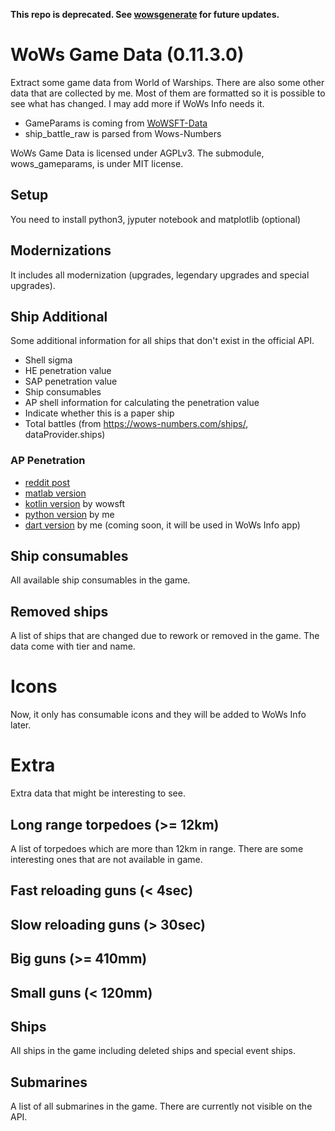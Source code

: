 **This repo is deprecated. See [wowsgenerate](https://github.com/wowsinfo/wowsgenerate) for future updates.**

# WoWs Game Data (0.11.3.0)

Extract some game data from World of Warships. There are also some other data that are collected by me. Most of them are formatted so it is possible to see what has changed. I may add more if WoWs Info needs it.

- GameParams is coming from [WoWSFT-Data](https://github.com/EdibleBug/WoWSFT-Kotlin/tree/master/WoWSFT-Data/src/main/resources/json/live)
- ship_battle_raw is parsed from Wows-Numbers

WoWs Game Data is licensed under AGPLv3. The submodule, wows_gameparams, is under MIT license.

## Setup

You need to install python3, jyputer notebook and matplotlib (optional)

## Modernizations

It includes all modernization (upgrades, legendary upgrades and special upgrades).

## Ship Additional

Some additional information for all ships that don't exist in the official API.

- Shell sigma
- HE penetration value
- SAP penetration value
- Ship consumables
- AP shell information for calculating the penetration value
- Indicate whether this is a paper ship
- Total battles (from https://wows-numbers.com/ships/, dataProvider.ships)

### AP Penetration

- [reddit post](https://www.reddit.com/r/WorldOfWarships/comments/560yg2/wows_ballistic_model_penetration/)
- [matlab version](https://pastebin.com/1NEwkf7R)
- [kotlin version](https://github.com/EdibleBug/WoWSFT-Kotlin/blob/5d4ce2d4ffb722c010b265ce3c39417eddd009c7/WoWSFT-Data/src/main/kotlin/WoWSFT/utils/PenetrationUtils.kt) by wowsft
- [python version](https://github.com/HenryQuan/WoWs-Game-Data/blob/master/ap_pen.py) by me
- [dart version]() by me (coming soon, it will be used in WoWs Info app)

## Ship consumables

All available ship consumables in the game.

## Removed ships

A list of ships that are changed due to rework or removed in the game. The data come with tier and name.

# Icons

Now, it only has consumable icons and they will be added to WoWs Info later.

# Extra

Extra data that might be interesting to see.

## Long range torpedoes (>= 12km)

A list of torpedoes which are more than 12km in range. There are some interesting ones that are not available in game.

## Fast reloading guns (< 4sec)

## Slow reloading guns (> 30sec)

## Big guns (>= 410mm)

## Small guns (< 120mm)

## Ships

All ships in the game including deleted ships and special event ships.

## Submarines

A list of all submarines in the game. There are currently not visible on the API.
